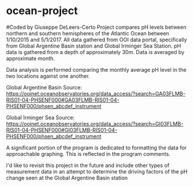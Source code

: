 # ocean-project
#Coded by Giuseppe DeLeers-Certo
Project compares pH levels between northern and southern hemispheres of the Atlantic Ocean between 1/10/2015 and 5/1/2017.
All data gathered from OOI data portal, specifically from Global Argentine Basin station and Global Irminger Sea Station.
pH data is gathered from a depth of approximately 30m.
Data is averaged by approximate month.

Data analysis is performed comparing the monthly average pH level in the two locations against one another.

Global Argentine Basin Source: https://ooinet.oceanobservatories.org/data_access/?search=GA03FLMB-RIS01-04-PHSENF000#GA03FLMB-RIS01-04-PHSENF000/phsen_abcdef_instrument

Global Irminger Sea Source: https://ooinet.oceanobservatories.org/data_access/?search=GI03FLMB-RIS01-04-PHSENF000#GI03FLMB-RIS01-04-PHSENF000/phsen_abcdef_instrument 

A significant portion of the program is dedicated to formatting the data for approachable graphing. This is reflected in the program comments.

I'd like to revisit this project in the future and include other types of measurement data in an attempt to determine the driving factors of the pH change seen at the Global Argentine Basin station
